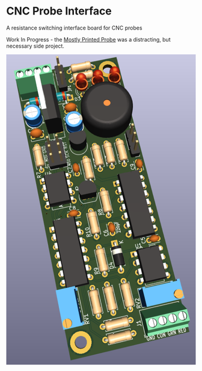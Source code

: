 # CNC Probe Interface
A resistance switching interface board for CNC probes

Work In Progress - the [Mostly Printed Probe](https://github.com/Stutchbury/MostlyPrintedProbe) was a distracting, but necessary side project.

![PCB](images/pcb-wip.png)